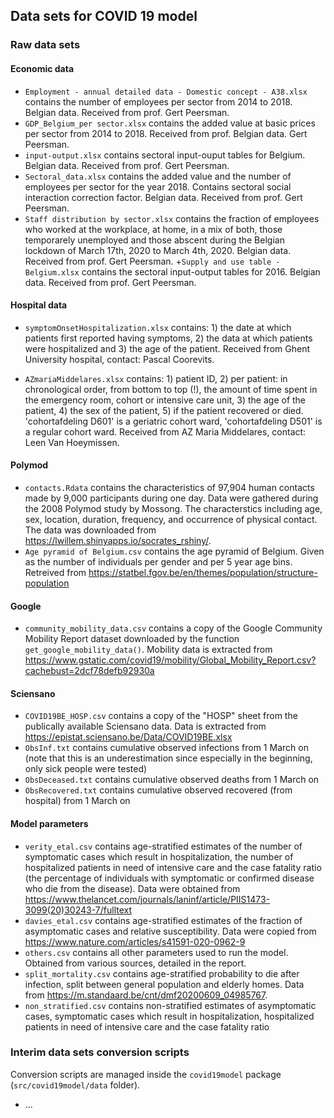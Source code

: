 ## Data sets for COVID 19 model

### Raw data sets

#### Economic data

+ `Employment - annual detailed data - Domestic concept - A38.xlsx` contains the number of employees per sector from 2014 to 2018. Belgian data. Received from prof. Gert Peersman.
+ `GDP_Belgium_per sector.xlsx` contains the added value at basic prices per sector from 2014 to 2018. Received from prof. Belgian data. Gert Peersman.
+ `input-output.xlsx` contains sectoral input-ouput tables for Belgium. Belgian data. Received from prof. Gert Peersman.
+ `Sectoral_data.xlsx` contains the added value and the number of employees per sector for the year 2018. Contains sectoral social interaction correction factor. Belgian data. Received from prof. Gert Peersman.
+ `Staff distribution by sector.xlsx` contains the fraction of employees who worked at the workplace, at home, in a mix of both, those temporarely unemployed and those abscent during the Belgian lockdown of March 17th, 2020 to March 4th, 2020. Belgian data. Received from prof. Gert Peersman.
+`Supply and use table - Belgium.xlsx` contains the sectoral input-output tables for 2016. Belgian data. Received from prof. Gert Peersman.

#### Hospital data

+ `symptomOnsetHospitalization.xlsx` contains: 1) the date at which patients first reported having symptoms, 2) the data at which patients were hospitalized and 3) the age of the patient. Received from Ghent University hospital, contact: Pascal Coorevits.

+ `AZmariaMiddelares.xlsx` contains: 1) patient ID, 2) per patient: in chronological order, from bottom to top (!), the amount of time spent in the emergency room, cohort or intensive care unit, 3) the age of the patient, 4) the sex of the patient, 5) if the patient recovered or died. 'cohortafdeling D601' is a geriatric cohort ward, 'cohortafdeling D501' is a regular cohort ward. Received from AZ Maria Middelares, contact: Leen Van Hoeymissen.

#### Polymod

+ `contacts.Rdata` contains the characteristics of 97,904 human contacts made by 9,000 participants during one day. Data were gathered during the 2008 Polymod study by Mossong. The characterstics including age, sex, location, duration, frequency, and occurrence of physical contact. The data was downloaded from https://lwillem.shinyapps.io/socrates_rshiny/.
+ `Age pyramid of Belgium.csv` contains the age pyramid of Belgium. Given as the number of individuals per gender and per 5 year age bins. Retreived from https://statbel.fgov.be/en/themes/population/structure-population

#### Google

+ `community_mobility_data.csv` contains a copy of the Google Community Mobility Report dataset downloaded by the function `get_google_mobility_data()`. Mobility data is extracted from https://www.gstatic.com/covid19/mobility/Global_Mobility_Report.csv?cachebust=2dcf78defb92930a

#### Sciensano

+ `COVID19BE_HOSP.csv` contains a copy of the "HOSP" sheet from the publically available Sciensano data. Data is extracted from https://epistat.sciensano.be/Data/COVID19BE.xlsx
+ `ObsInf.txt` contains cumulative observed infections from 1 March on
 (note that this is an underestimation since especially in the beginning, only sick people
   were tested)
+ `ObsDeceased.txt` contains cumulative observed deaths from 1 March on
+ `ObsRecovered.txt` contains cumulative observed recovered (from hospital) from 1 March on

#### Model parameters

+ `verity_etal.csv` contains age-stratified estimates of the number of symptomatic cases which result in hospitalization, the number of hospitalized patients in need of intensive care and the case fatality ratio (the percentage of individuals with symptomatic or confirmed disease who die from the disease). Data were obtained from https://www.thelancet.com/journals/laninf/article/PIIS1473-3099(20)30243-7/fulltext
+ `davies_etal.csv` contains age-stratified estimates of the fraction of asymptomatic cases and relative susceptibility. Data were copied from https://www.nature.com/articles/s41591-020-0962-9
+ `others.csv` contains all other parameters used to run the model. Obtained from various sources, detailed in the report.
+ `split_mortality.csv` contains age-stratified probability to die after infection,
split between general population and elderly homes. Data from https://m.standaard.be/cnt/dmf20200609_04985767.
+ `non_stratified.csv` contains non-stratified estimates of asymptomatic cases, symptomatic cases which result in hospitalization, hospitalized patients in need of intensive care and the case fatality ratio

### Interim data sets conversion scripts

Conversion scripts are managed inside the `covid19model` package (`src/covid19model/data` folder).

- ...
